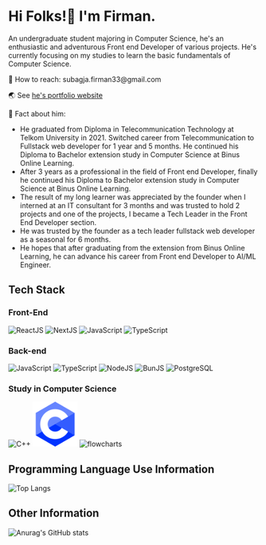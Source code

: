 <!-- <img src="github-banner-v2.png" alt="banner" style="border-radius: 25px;"/> -->

# Hi Folks!👋 I'm Firman.
<p>
	An undergraduate student majoring in Computer Science, he's an enthusiastic and adventurous Front end Developer of various projects. He's currently focusing on my studies to learn the basic fundamentals of Computer Science.
</p>

<p>📩 How to reach: subagja.firman33@gmail.com</p>
<p>🌏 See <a href="https://firman-portfolio-steel.vercel.app">he's portfolio website</a></p>
<p>🧠 Fact about him:</p>
<ul>
	<li>He graduated from Diploma in Telecommunication Technology at Telkom University in 2021. Switched career from Telecommunication to Fullstack web developer for 1 year and 5 months.
He continued his Diploma to Bachelor extension study in Computer Science at Binus Online Learning.</li>
	<li>After 3 years as a professional in the field of Front end Developer, finally he continued his Diploma to Bachelor extension study in Computer Science at Binus Online Learning.</li>
<!-- 	<li>Switched career from Telecommunication to Fullstack web developer for 1 year and 5 months.</li> -->
	<li>The result of my long learner was appreciated by the founder when I interned at an IT consultant for 3 months and was trusted to hold 2 projects and one of the projects, I became a Tech Leader in the Front End Developer section.</li>
	<li>He was trusted by the founder as a tech leader fullstack web developer as a seasonal for 6 months.</li>
	<li>He hopes that after graduating from the extension from Binus Online Learning, he can advance his career from Front end Developer to AI/ML Engineer.</li>
</ul>

## Tech Stack

### Front-End
<div class="display: flex;">
	<img src="https://img.icons8.com/?size=100&id=NfbyHexzVEDk&format=png&color=000000" alt="ReactJS"/>
	<img src="https://img.icons8.com/?size=100&id=MWiBjkuHeMVq&format=png&color=000000" alt="NextJS"/>
	<img src="https://img.icons8.com/?size=100&id=108784&format=png&color=000000" alt="JavaScript"/>
	<img src="https://img.icons8.com/?size=100&id=uJM6fQYqDaZK&format=png&color=000000" alt="TypeScript"/>
</div>

### Back-end
<div class="display: flex;">
	<div class="display: flex;">
		<img src="https://img.icons8.com/?size=100&id=108784&format=png&color=000000" alt="JavaScript"/>
		<img src="https://img.icons8.com/?size=100&id=uJM6fQYqDaZK&format=png&color=000000" alt="TypeScript"/>
		<img src="https://img.icons8.com/?size=100&id=54087&format=png&color=000000" alt="NodeJS"/>
		<img src="https://icon.icepanel.io/Technology/svg/Bun.svg" alt="BunJS" style="width: 90px; height: auto"/>
		<img src="https://img.icons8.com/?size=100&id=38561&format=png&color=000000" alt="PostgreSQL"/>
	</div>
<!-- 	<h4>Or</h4>
	<div class="display: flex;">
		<img src="https://img.icons8.com/?size=100&id=uJM6fQYqDaZK&format=png&color=000000" alt="TypeScript"/>
		<img src="https://icon.icepanel.io/Technology/svg/Bun.svg" alt="BunJS" width="10%"/>
		<img src="https://img.icons8.com/?size=100&id=38561&format=png&color=000000" alt="PostgreSQL"/>
	</div> -->
</div>

### Study in Computer Science
<div class="display: flex;">
	<img src="https://img.icons8.com/?size=100&id=TpULddJc4gTh&format=png&color=000000" alt="C++"/>
	<img src="https://github.com/polyglotprog/c-logo/blob/main/public/assets/images/c-logo.png" style="width: 90px;height: auto;" alt="C"/>
	<img src="https://img.icons8.com/?size=100&id=9sb4Tguermmj&format=png&color=000000" alt="flowcharts"/>

</div>


## Programming Language Use Information

<!-- <div class="display: flex;">
	<img src="https://img.icons8.com/?size=100&id=108784&format=png&color=000000" alt="JavaScript"/>
	<img src="https://img.icons8.com/?size=100&id=uJM6fQYqDaZK&format=png&color=000000" alt="TypeScript"/>
	<img src="https://img.icons8.com/?size=100&id=TpULddJc4gTh&format=png&color=000000" alt="C++"/>
</div>

<div>
	<p>For 2-3 years now I have been learning several programming languages. Here we can see what I often use hahaha 🙃.</p>
</div>
-->

![Top Langs](https://github-readme-stats.vercel.app/api/top-langs/?username=firmansubagjaa&layout=compact)

## Other Information

![Anurag's GitHub stats](https://github-readme-stats.vercel.app/api?username=firmansubagjaa&show_icons=true)

